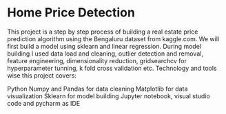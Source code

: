 # Home Price Detection

This project is a step by step process of building a real estate price prediction algorithm using the Bengaluru dataset from kaggle.com. We will first build a model using sklearn and linear regression. During model building I used data load and cleaning, outlier detection and removal, feature engineering, dimensionality reduction, gridsearchcv for hyperparameter tunning, k fold cross validation etc. Technology and tools wise this project covers:

Python
Numpy and Pandas for data cleaning
Matplotlib for data visualization
Sklearn for model building
Jupyter notebook, visual studio code and pycharm as IDE
